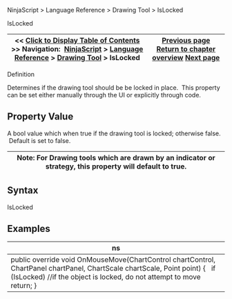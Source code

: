 ﻿
NinjaScript > Language Reference > Drawing Tool > IsLocked

IsLocked

| << [Click to Display Table of Contents](islocked.md) >> **Navigation:**     [NinjaScript](ninjascript-1.md) > [Language Reference](language_reference_wip-1.md) > [Drawing Tool](drawing_tools-1.md) > IsLocked | [Previous page](isglobaldrawingtool-1.md) [Return to chapter overview](drawing_tools-1.md) [Next page](isuserdrawn-1.md) |
| --- | --- |
Definition  

Determines if the drawing tool should be be locked in place.  This property can be set either manually through the UI or explicitly through code.
 
## Property Value
A bool value which when true if the drawing tool is locked; otherwise false.  Default is set to false.
 

| Note: For Drawing tools which are drawn by an indicator or strategy, this property will default to true. |
| --- |

## Syntax
IsLocked
## 
## Examples

| ns |
| --- |
| public override void OnMouseMove(ChartControl chartControl, ChartPanel chartPanel, ChartScale chartScale, Point point) {    if (IsLocked) //if the object is locked, do not attempt to move      return; } |
